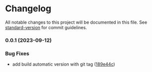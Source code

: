 # Changelog

All notable changes to this project will be documented in this file. See [standard-version](https://github.com/conventional-changelog/standard-version) for commit guidelines.

### 0.0.1 (2023-09-12)


### Bug Fixes

* add build automatic version with git tag ([189e44c](https://github.com/klikdata-indonesia/klikmedic-api-java/commit/189e44ca2d9f3ec3b8ba3fcfeaacc7ddfa0df2d9))
